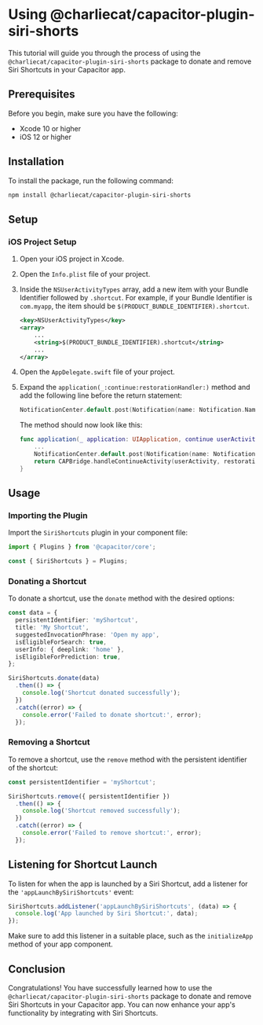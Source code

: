 # Using @charliecat/capacitor-plugin-siri-shorts

This tutorial will guide you through the process of using the `@charliecat/capacitor-plugin-siri-shorts` package to donate and remove Siri Shortcuts in your Capacitor app.

## Prerequisites

Before you begin, make sure you have the following:

- Xcode 10 or higher
- iOS 12 or higher

## Installation

To install the package, run the following command:

```sh
npm install @charliecat/capacitor-plugin-siri-shorts
```

## Setup

### iOS Project Setup

1. Open your iOS project in Xcode.

2. Open the `Info.plist` file of your project.

3. Inside the `NSUserActivityTypes` array, add a new item with your Bundle Identifier followed by `.shortcut`. For example, if your Bundle Identifier is `com.myapp`, the item should be `$(PRODUCT_BUNDLE_IDENTIFIER).shortcut`.

   ```xml
   <key>NSUserActivityTypes</key>
   <array>
       ...
       <string>$(PRODUCT_BUNDLE_IDENTIFIER).shortcut</string>
       ...
   </array>
   ```

4. Open the `AppDelegate.swift` file of your project.

5. Expand the `application(_:continue:restorationHandler:)` method and add the following line before the return statement:

   ```swift
   NotificationCenter.default.post(Notification(name: Notification.Name(rawValue: "appLaunchBySiriShortcuts"), object: userActivity, userInfo: userActivity.userInfo))
   ```

   The method should now look like this:

   ```swift
   func application(_ application: UIApplication, continue userActivity: NSUserActivity, restorationHandler: @escaping ([UIUserActivityRestoring]?) -> Void) -> Bool {
       ...
       NotificationCenter.default.post(Notification(name: Notification.Name(rawValue: "appLaunchBySiriShortcuts"), object: userActivity, userInfo: userActivity.userInfo))
       return CAPBridge.handleContinueActivity(userActivity, restorationHandler)
   }
   ```

## Usage

### Importing the Plugin

Import the `SiriShortcuts` plugin in your component file:

```typescript
import { Plugins } from '@capacitor/core';

const { SiriShortcuts } = Plugins;
```

### Donating a Shortcut

To donate a shortcut, use the `donate` method with the desired options:

```typescript
const data = {
  persistentIdentifier: 'myShortcut',
  title: 'My Shortcut',
  suggestedInvocationPhrase: 'Open my app',
  isEligibleForSearch: true,
  userInfo: { deeplink: 'home' },
  isEligibleForPrediction: true,
};

SiriShortcuts.donate(data)
  .then(() => {
    console.log('Shortcut donated successfully');
  })
  .catch((error) => {
    console.error('Failed to donate shortcut:', error);
  });
```

### Removing a Shortcut

To remove a shortcut, use the `remove` method with the persistent identifier of the shortcut:

```typescript
const persistentIdentifier = 'myShortcut';

SiriShortcuts.remove({ persistentIdentifier })
  .then(() => {
    console.log('Shortcut removed successfully');
  })
  .catch((error) => {
    console.error('Failed to remove shortcut:', error);
  });
```

## Listening for Shortcut Launch

To listen for when the app is launched by a Siri Shortcut, add a listener for the `'appLaunchBySiriShortcuts'` event:

```typescript
SiriShortcuts.addListener('appLaunchBySiriShortcuts', (data) => {
  console.log('App launched by Siri Shortcut:', data);
});
```

Make sure to add this listener in a suitable place, such as the `initializeApp` method of your app component.

## Conclusion

Congratulations! You have successfully learned how to use the `@charliecat/capacitor-plugin-siri-shorts` package to donate and remove Siri Shortcuts in your Capacitor app. You can now enhance your app's functionality by integrating with Siri Shortcuts.